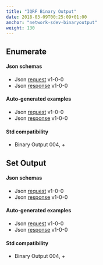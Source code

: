 ```yaml
---
title: "IQRF Binary Output"
date: 2018-03-09T00:25:09+01:00
anchor: "network-sdev-binaryoutput"
weight: 130
---
```

## Enumerate
#### Json schemas

- Json [request](https://apidocs.iqrfsdk.org/iqrf-gateway-daemon/json/#iqrf/iqrfBinaryoutput_Enumerate-request-1-0-0.json) v1-0-0
- Json [response](https://apidocs.iqrfsdk.org/iqrf-gateway-daemon/json/#iqrf/iqrfBinaryoutput_Enumerate-response-1-0-0.json) v1-0-0

#### Auto-generated examples

- Json [request](https://apidocs.iqrfsdk.org/iqrf-gateway-daemon/json/iqrf/agen-examples/iqrfBinaryoutput_Enumerate-request-1-0-0-example.json) v1-0-0
- Json [response](https://apidocs.iqrfsdk.org/iqrf-gateway-daemon/json/iqrf/agen-examples/iqrfBinaryoutput_Enumerate-response-1-0-0-example.json) v1-0-0

#### Std compatibility

- Binary Output 004, +

## Set Output
#### Json schemas

- Json [request](https://apidocs.iqrfsdk.org/iqrf-gateway-daemon/json/#iqrf/iqrfBinaryoutput_SetOutput-request-1-0-0.json) v1-0-0
- Json [response](https://apidocs.iqrfsdk.org/iqrf-gateway-daemon/json/#iqrf/iqrfBinaryoutput_SetOutput-response-1-0-0.json) v1-0-0

#### Auto-generated examples

- Json [request](https://apidocs.iqrfsdk.org/iqrf-gateway-daemon/json/iqrf/agen-examples/iqrfBinaryoutput_SetOutput-request-1-0-0-example.json) v1-0-0
- Json [response](https://apidocs.iqrfsdk.org/iqrf-gateway-daemon/json/iqrf/agen-examples/iqrfBinaryoutput_SetOutput-response-1-0-0-example.json) v1-0-0

#### Std compatibility

- Binary Output 004, +
